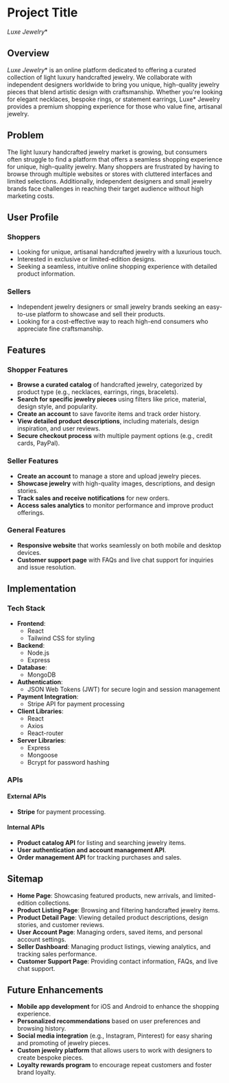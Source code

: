 # Project Title  
**Luxe* Jewelry**

## Overview  
**Luxe* Jewelry** is an online platform dedicated to offering a curated collection of light luxury handcrafted jewelry. We collaborate with independent designers worldwide to bring you unique, high-quality jewelry pieces that blend artistic design with craftsmanship. Whether you're looking for elegant necklaces, bespoke rings, or statement earrings, Luxe* Jewelry provides a premium shopping experience for those who value fine, artisanal jewelry.

## Problem  
The light luxury handcrafted jewelry market is growing, but consumers often struggle to find a platform that offers a seamless shopping experience for unique, high-quality jewelry. Many shoppers are frustrated by having to browse through multiple websites or stores with cluttered interfaces and limited selections. Additionally, independent designers and small jewelry brands face challenges in reaching their target audience without high marketing costs.

## User Profile

### Shoppers
- Looking for unique, artisanal handcrafted jewelry with a luxurious touch.
- Interested in exclusive or limited-edition designs.
- Seeking a seamless, intuitive online shopping experience with detailed product information.

### Sellers
- Independent jewelry designers or small jewelry brands seeking an easy-to-use platform to showcase and sell their products.
- Looking for a cost-effective way to reach high-end consumers who appreciate fine craftsmanship.

## Features

### Shopper Features
- **Browse a curated catalog** of handcrafted jewelry, categorized by product type (e.g., necklaces, earrings, rings, bracelets).
- **Search for specific jewelry pieces** using filters like price, material, design style, and popularity.
- **Create an account** to save favorite items and track order history.
- **View detailed product descriptions**, including materials, design inspiration, and user reviews.
- **Secure checkout process** with multiple payment options (e.g., credit cards, PayPal).

### Seller Features
- **Create an account** to manage a store and upload jewelry pieces.
- **Showcase jewelry** with high-quality images, descriptions, and design stories.
- **Track sales and receive notifications** for new orders.
- **Access sales analytics** to monitor performance and improve product offerings.

### General Features
- **Responsive website** that works seamlessly on both mobile and desktop devices.
- **Customer support page** with FAQs and live chat support for inquiries and issue resolution.

## Implementation

### Tech Stack
- **Frontend**:
  - React
  - Tailwind CSS for styling
- **Backend**:
  - Node.js
  - Express
- **Database**:
  - MongoDB
- **Authentication**:
  - JSON Web Tokens (JWT) for secure login and session management
- **Payment Integration**:
  - Stripe API for payment processing
- **Client Libraries**:
  - React
  - Axios
  - React-router
- **Server Libraries**:
  - Express
  - Mongoose
  - Bcrypt for password hashing

### APIs

#### External APIs
- **Stripe** for payment processing.

#### Internal APIs
- **Product catalog API** for listing and searching jewelry items.
- **User authentication and account management API**.
- **Order management API** for tracking purchases and sales.

## Sitemap

- **Home Page**: Showcasing featured products, new arrivals, and limited-edition collections.
- **Product Listing Page**: Browsing and filtering handcrafted jewelry items.
- **Product Detail Page**: Viewing detailed product descriptions, design stories, and customer reviews.
- **User Account Page**: Managing orders, saved items, and personal account settings.
- **Seller Dashboard**: Managing product listings, viewing analytics, and tracking sales performance.
- **Customer Support Page**: Providing contact information, FAQs, and live chat support.

## Future Enhancements
- **Mobile app development** for iOS and Android to enhance the shopping experience.
- **Personalized recommendations** based on user preferences and browsing history.
- **Social media integration** (e.g., Instagram, Pinterest) for easy sharing and promoting of jewelry pieces.
- **Custom jewelry platform** that allows users to work with designers to create bespoke pieces.
- **Loyalty rewards program** to encourage repeat customers and foster brand loyalty.

